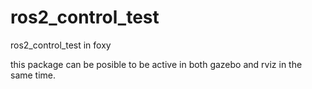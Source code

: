 # ros2_control_test
ros2_control_test in foxy 


this package can be posible to be active in both gazebo and rviz in the same time.

